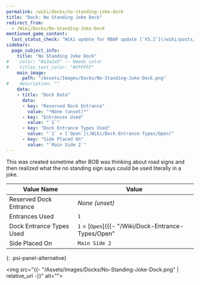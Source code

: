 ```yaml
---
permalink: /wiki/docks/no-standing-joke-dock
title: "Dock: No Standing Joke Dock"
redirect_from:
  - /Wiki/Docks/No-Standing-Joke-Dock
mentioned_game_content:
  last_status_check: "Wiki update for RBAP update [`V5.2`](/wiki/posts/update-log/5-2-0)"
sidebars:
  page_subject_info:
    title: "No Standing Joke Dock"
#    color: "#a3a2a5" -- Needs color
#    titles_text_color: "#FFFFFF"
    main_image:
      path: "/Assets/Images/Docks/No-Standing-Joke-Dock.png"
#    description: ""
    data:
    - title: "Dock Data"
      data:
      - key: "Reserved Dock Entrance"
        value: "*None (unset)*"
      - key: "Entrances Used"
        value: "`1`"
      - key: "Dock Entrance Types Used"
        value: "`1` = [`Open`](/Wiki/Dock-Entrance-Types/Open)"
      - key: "Side Placed On"
        value: "`Main Side 2`"
---
```


This was created sometime after BOB was thinking about road signs and then realized what the no standing sign says could be used literally in a joke.

| Value Name               | Value |
|-|-|
| Reserved Dock Entrance   | *None (unset)* |
| Entrances Used           | `1` |
| Dock Entrance Types Used | `1` = [`Open`]({{- "/Wiki/Dock-Entrance-Types/Open" | relative_url -}}) |
| Side Placed On           | `Main Side 2` |
{: .psi-panel-alternative}

<img src="{{- "/Assets/Images/Docks/No-Standing-Joke-Dock.png" | relative_url -}}" alt="">